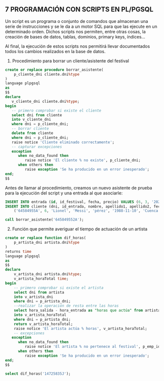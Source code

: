 ## 7 PROGRAMACIÓN CON SCRIPTS EN PL/PGSQL

Un script es un programa o conjunto de comandos que almacenan una serie de instrucciones y se le da a un motor SQL para que las ejecute en un determinado orden. Dichos scripts nos permiten, entre otras cosas, la creación de bases de datos, tablas, dominios, primary keys, índices...  

Al final, la ejecución de estos scripts nos permitirá llevar documentados todos los cambios realizados en la base de datos.


1. Procedimiento para borrar un cliente/asistente del festival

```sql
create or replace procedure borrar_asistente(
	p_cliente_dni cliente.dni%type
)
language plpgsql
as
$$
declare
   v_cliente_dni cliente.dni%type;
begin
   -- primero comprobar si existe el cliente
   select dni from cliente
   into v_cliente_dni
   where dni = p_cliente_dni;
   -- borrar cliente
   delete from cliente
   where dni = p_cliente_dni;
   raise notice 'Cliente eliminado correctamente';
   -- capturar excepciones
   exception
      when no_data_found then 
         raise notice 'El cliente % no existe', p_cliente_dni;
      when others then
         raise exception 'Se ha producido en un error inesperado';
end;
$$
```

Antes de llamar al procedimiento, creamos un nuevo asistente de prueba para la ejecución del script y una entrada al que asociarle:
```sql
INSERT INTO entrada (id, id_festival, fecha, precio) VALUES (6, 3, '2021-07-10', 95);
INSERT INTO cliente (dni, id_entrada, nombre, apellido1, apellido2, fechaNac, localidad, telefono) VALUES
    ('64584955A', 6, 'Lionel', 'Messi', 'pérez', '1988-11-10', 'Cuenca', '636963966');
```
```sql
call borrar_asistente('645849552A');
```


2. Función que permite averiguar el tiempo de actuación de un artista
```sql
create or replace function dif_horas(
	p_artista_dni artista.dni%type
)
returns time
language plpgsql
as
$$
declare
    v_artista_dni artista.dni%type;
    v_artista_horaTotal time;
begin
    -- primero comprobar si existe el artista
    select dni from artista
    into v_artista_dni
    where dni = p_artista_dni;
    --realizar la operación de resta entre las horas
    select hora_salida - hora_entrada as "horas que actúa" from artista
    into v_artista_horaTotal
    where dni = p_artista_dni;
    return v_artista_horaTotal;
    raise notice 'El artista actúa % horas', v_artista_horaTotal;
    -- excepciones
   exception
      when no_data_found then 
         raise notice 'El artista % no pertenece al festival', p_emp_id;
      when others then
         raise exception 'Se ha producido en un error inesperado';
end;
$$ 
```
```sql
select dif_horas('14725835J');
```